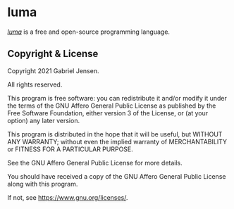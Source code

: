 # luma

[*luma*](https://mandelbrot.dk/luma/luma) is a free and open-source programming language.

## Copyright & License

Copyright 2021 Gabriel Jensen.

All rights reserved.

This program is free software: you can redistribute it and/or modify it under the terms of the GNU Affero General Public License as published by the Free Software Foundation, either version 3 of the License, or (at your option) any later version.

This program is distributed in the hope that it will be useful, but WITHOUT ANY WARRANTY; without even the implied warranty of MERCHANTABILITY or FITNESS FOR A PARTICULAR PURPOSE.

See the GNU Affero General Public License for more details.

You should have received a copy of the GNU Affero General Public License along with this program.

If not, see <https://www.gnu.org/licenses/>.
